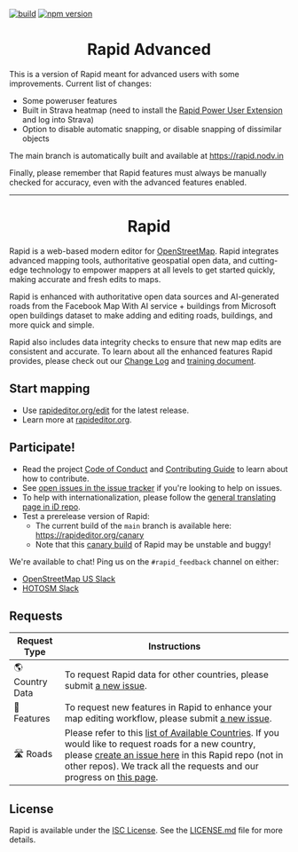 [![build](https://github.com/facebook/Rapid/workflows/build/badge.svg)](https://github.com/facebook/Rapid/actions?query=workflow%3A%22build%22)
[![npm version](https://badge.fury.io/js/%40rapideditor%2Frapid.svg)](https://badge.fury.io/js/%40rapideditor%2Frapid)

<h1 align="center">Rapid Advanced</h1>

This is a version of Rapid meant for advanced users with some improvements. Current list of changes:
- Some poweruser features
- Built in Strava heatmap (need to install the [Rapid Power User Extension](https://github.com/emersonveenstra/rapid-power-user-extension) and log into Strava)
- Option to disable automatic snapping, or disable snapping of dissimilar objects


The main branch is automatically built and available at https://rapid.nodv.in

Finally, please remember that Rapid features must always be manually checked for accuracy, even with the advanced features enabled.

---


<h1 align="center">Rapid</h1>

Rapid is a web-based modern editor for [OpenStreetMap](https://www.openstreetmap.org/). Rapid integrates advanced mapping tools, authoritative geospatial open data, and cutting-edge technology to empower mappers at all levels to get started quickly, making accurate and fresh edits to maps.

Rapid is enhanced with authoritative open data sources and AI-generated roads from the Facebook Map With AI service + buildings from Microsoft open buildings dataset to make adding and editing roads, buildings, and more quick and simple.

Rapid also includes data integrity checks to ensure that new map edits are consistent and accurate. To learn about all the enhanced features Rapid provides, please check out our [Change Log](CHANGELOG.md) and [training document](https://github.com/facebookmicrosites/Open-Mapping-At-Facebook/wiki#editing-in-rapid).


## Start mapping

* Use [rapideditor.org/edit](https://rapideditor.org/edit) for the latest release.
* Learn more at [rapideditor.org](https://rapideditor.org).

## Participate!

* Read the project [Code of Conduct](CODE_OF_CONDUCT.md) and [Contributing Guide](CONTRIBUTING.md) to learn about how to contribute.
* See [open issues in the issue tracker](https://github.com/facebook/Rapid/issues?state=open) if you're looking to help on issues.
* To help with internationalization, please follow the [general translating page in iD repo](https://github.com/openstreetmap/iD/blob/develop/CONTRIBUTING.md#translating).
* Test a prerelease version of Rapid:
  * The current build of the `main` branch is available here: https://rapideditor.org/canary
  * Note that this [canary build](https://www.pcmag.com/encyclopedia/term/canary-build) of Rapid may be unstable and buggy!

We're available to chat!  Ping us on the `#rapid_feedback` channel on either:
* [OpenStreetMap US Slack](https://slack.openstreetmap.us/)
* [HOTOSM Slack](https://slack.hotosm.org/)

## Requests

| **Request Type**  | **Instructions** |
| ------------- | ------------- |
| :earth_americas: Country Data  | To request Rapid data for other countries, please submit [a new issue](https://github.com/facebook/Rapid/issues/new). |
| :star2: Features  | To request new features in Rapid to enhance your map editing workflow, please submit [a new issue](https://github.com/facebook/Rapid/issues/new). |
| :motorway: Roads  | Please refer to this [list of Available Countries](https://github.com/facebookmicrosites/Open-Mapping-At-Facebook/wiki/Available-Countries). If you would like to request roads for a new country, please [create an issue here](https://github.com/facebook/Rapid/issues) in this Rapid repo (not in other repos). We track all the requests and our progress on [this page](COUNTRY_REQUESTS.md). |

## License

Rapid is available under the [ISC License](https://opensource.org/licenses/ISC).
See the [LICENSE.md](LICENSE.md) file for more details.